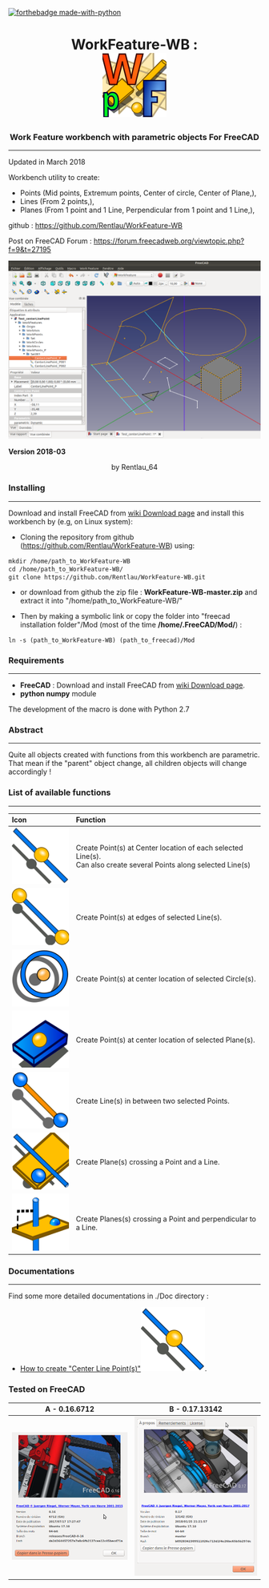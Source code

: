 
[![forthebadge made-with-python](http://ForTheBadge.com/images/badges/made-with-python.svg)](https://www.python.org/)

# <center>WorkFeature-WB :<br> <img src="./Resources/Icons/WF_wf.svg"></center>
### <center>Work Feature workbench with parametric objects For FreeCAD </center>
----------

Updated in March 2018

Workbench utility to create:
- Points (Mid points, Extremum points, Center of circle, Center of Plane,),
- Lines (From 2 points,),
- Planes (From 1 point and 1 Line, Perpendicular from 1 point and 1 Line,),
 
 
github : https://github.com/Rentlau/WorkFeature-WB

Post on FreeCAD Forum : https://forum.freecadweb.org/viewtopic.php?f=9&t=27195

<img src="./Doc/Images/Title02.png?1">

 

 

<b>Version 2018-03</b> <center>by Rentlau_64</center>

###  Installing
----------

Download and install FreeCAD from [wiki Download page](http://www.freecadweb.org/wiki/Download) and install this workbench by (e.g, on Linux system): 
  - Cloning the repository from github (https://github.com/Rentlau/WorkFeature-WB) using:

```
mkdir /home/path_to_WorkFeature-WB
cd /home/path_to_WorkFeature-WB/
git clone https://github.com/Rentlau/WorkFeature-WB.git
```

  - or download from github the zip file : <b>WorkFeature-WB-master.zip</b> and extract it into "/home/path_to_WorkFeature-WB/"

  - Then by making a symbolic link or copy the folder into "freecad installation folder"/Mod (most of the time <b>/home/.FreeCAD/Mod/</b>) :

```
ln -s (path_to_WorkFeature-WB) (path_to_freecad)/Mod
```

### Requirements
----------

- <b>FreeCAD</b> : Download and install FreeCAD from [wiki Download page](http://www.freecadweb.org/wiki/Download).<br>
- <b>python numpy</b> module

The development of the macro is done with Python 2.7

### Abstract
----------

Quite all objects created with functions from this workbench are parametric. That mean if the "parent" object change, all children objects will change accordingly !
  

### List of available functions
----------

| Icon                           | Function  |
|:------|:------|
|![alt](./Resources/Icons/WF_centerLinePoint.svg)  | Create Point(s) at Center location of each selected Line(s). <br>Can also create several Points along selected Line(s)|
|![alt](./Resources/Icons/WF_extremaLinePoint.svg)  | Create Point(s) at edges of selected Line(s). |
|![alt](./Resources/Icons/WF_centerCirclePoint.svg)  | Create Point(s) at center location of selected Circle(s). |
|![alt](./Resources/Icons/WF_centerFacePoint.svg)  | Create Point(s) at center location of selected Plane(s). |
|![alt](./Resources/Icons/WF_twoPointsLine.svg)  | Create Line(s) in between two selected Points. |
|![alt](./Resources/Icons/WF_linePointPlane.svg)  | Create Plane(s) crossing a Point and a Line. |
|![alt](./Resources/Icons/WF_perpendicularLinePointPlane.svg)  | Create Planes(s) crossing a Point and perpendicular to a Line. |

### Documentations
----------

Find some more detailed documentations in ./Doc directory :
  - [How to create "Center Line Point(s)"<img src="./Resources/Icons/WF_centerLinePoint.svg">](./Doc/HowTo_WFWB_Create_CenterLinePoint.pdf). <br>

### Tested on FreeCAD

A - 0.16.6712         | B - 0.17.13142
:-------------------------:|:-------------------------:
![alt](./Doc/Images/Version16.png?1) | ![alt](./Doc/Images/Version17.png?1)
